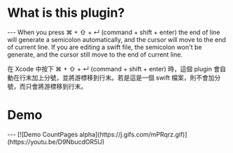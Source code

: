 <h1>What is this plugin?</h1>
---
When you press ⌘ + ⇧ + ↵ (command + shift + enter) the end of line will generate a semicolon automatically, and the cursor will move to the end of current line. If you are editing a swift file, the semicolon won't be generate, and the cursor still move to the end of current line.

在 Xcode 中按下 ⌘ + ⇧ + ↵ (command + shift + enter) 時，這個 plugin 會自動在行末加上分號，並將游標移到行末。若是這是一個 swift 檔案，則不會加分號，而只會將游標移到行末。
<h1>Demo</h1>
---
[![Demo CountPages alpha](https://j.gifs.com/mPRqrz.gif)](https://youtu.be/D9NbucdOR5U)